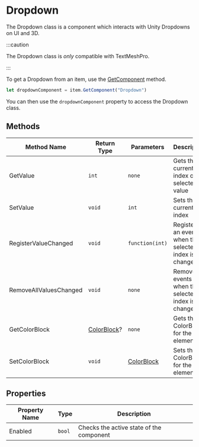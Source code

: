 # Dropdown

The Dropdown class is a component which interacts with Unity Dropdowns on UI and 3D.

:::caution

The Dropdown class is *only* compatible with TextMeshPro.

:::

To get a Dropdown from an item, use the [GetComponent](./../../item/getcomponent.md) method.

```js
let dropdownComponent = item.GetComponent("Dropdown")
```

You can then use the `dropdownComponent` property to access the Dropdown class.

## Methods

Method Name | Return Type | Parameters | Description
--- | --- | --- | ---
GetValue | `int` | `none` | Gets the current index of the selected value
SetValue | `void` | `int` | Sets the current index
RegisterValueChanged | `void` | `function(int)` | Registers an event for when the selected index is changed
RemoveAllValuesChanged | `void` | `none` | Removes all events for when the selected index is changed
GetColorBlock | [ColorBlock](./../../colorblock/index.md)? | `none` | Gets the ColorBlock for the element
SetColorBlock | `void` | [ColorBlock](./../../colorblock/index.md) | Sets the ColorBlock for the element

## Properties

Property Name | Type | Description
--- | --- | ---
Enabled | `bool` | Checks the active state of the component